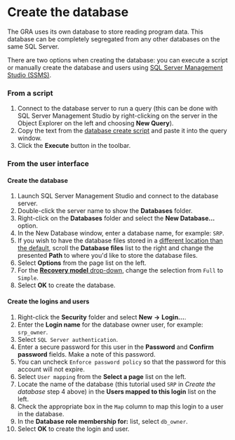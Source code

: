 # Create the database

The GRA uses its own database to store reading program data. This database can be completely segregated from any other databases on the same SQL Server.

There are two options when creating the database: you can execute a script or manually create the database and users using [SQL Server Management Studio (SSMS)](https://msdn.microsoft.com/en-us/library/ms174173.aspx).

### From a script

1. Connect to the database server to run a query (this can be done with SQL Server Management Studio by right-clicking on the server in the Object Explorer on the left and choosing **New Query**).
2. Copy the text from the [database create script](https://raw.githubusercontent.com/MCLD/greatreadingadventure/develop/db/SQL-Server-createdb.sql) and paste it into the query window.
3. Click the **Execute** button in the toolbar.

### From the user interface

#### Create the database

1. Launch SQL Server Management Studio and connect to the database server.
2. Double-click the server name to show the **Databases** folder.
3. Right-click on the **Databases** folder and select the **New Database...** option.
4. In the New Database window, enter a database name, for example: `SRP`.
5. If you wish to have the database files stored in a [different location than the default](https://support.microsoft.com/en-us/kb/2033523), scroll the **Database files** list to the right and change the presented **Path** to where you'd like to store the database files.
6. Select **Options** from the page list on the left.
7. For the [**Recovery model** drop-down](https://msdn.microsoft.com/en-us/library/ms189275.aspx), change the selection from `Full` to `Simple`.
8. Select **OK** to create the database.

#### Create the logins and users

1. Right-click the **Security** folder and select **New** **->** **Login...**.
2. Enter the **Login name** for the database owner user, for example: `srp_owner`.
3. Select `SQL Server authentication`.
4. Enter a secure password for this user in the **Password** and **Confirm password** fields. Make a note of this password.
5. You can uncheck `Enforce password policy` so that the password for this account will not expire.
6. Select `User mapping` from the **Select a page** list on the left.
7. Locate the name of the database (this tutorial used `SRP` in _Create the database_ step 4 above) in the **Users mapped to this login** list on the left.
8. Check the appropriate box in the `Map` column to map this login to a user in the database.
9. In the **Database role membership for:** list, select `db_owner`.
10. Select **OK** to create the login and user.
